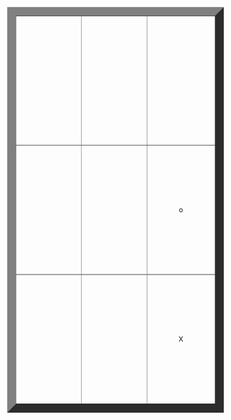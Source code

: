 <!-- Do not move the table content into multiple lines; keep it in a single line -->
<font size="7">
<table style="text-align:center" border="20">
 
  <tr align="center" height="300"><td width="300"></td><td width="300"></td><td width="300"></td></tr>
  <tr align="center" height="300"><td></td><td></td><td>o</td></tr><tr align="center" height="300"><td></td>
  <td></td><td>X</td></tr>
 
</table>
</font>
